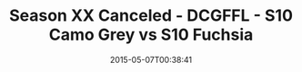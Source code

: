 ---
title: Season XX Canceled - DCGFFL - S10 Camo Grey vs S10 Fuchsia
teams-score:
- team: _teams/s10-camo-grey.md
  score: 22
- team: _teams/s10-fuchsia.md
  score: 12
mvp: Mark H. (Camo Grey), Trey P. (Fuchsia)
game-ball: N/A
season: 10
week: 0
date: '2015-05-07T00:38:41'
pageid: season-10-playoff-4423-vs-4425
---